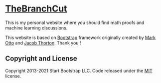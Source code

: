 # [TheBranchCut](https://jfelipeosorio.github.io/)

This is my personal website where you should find math proofs and machine learning discussions.


This website is based on [Bootstrap](https://getbootstrap.com/) framework originally created by [Mark Otto](https://twitter.com/mdo) and [Jacob Thorton](https://twitter.com/fat). Thank you ! 

## Copyright and License

Copyright 2013-2021 Start Bootstrap LLC. Code released under the [MIT](https://github.com/StartBootstrap/startbootstrap-clean-blog-jekyll/blob/master/LICENSE) license.
